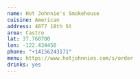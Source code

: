 ```yaml
---
name: Hot Johnnie's Smokehouse
cuisine: American 
address: 4077 18th St
area: Castro
lat: 37.760700
lon: -122.434450
phone: "+14156243171"
menu: https://www.hotjohnnies.com/s/order
drinks: yes 
---
```

